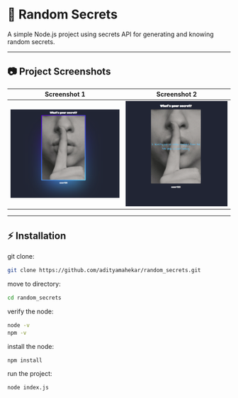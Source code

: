 # 🔑 Random Secrets

A simple Node.js project using secrets API for generating and knowing random secrets.

---

## 📷 Project Screenshots  

| Screenshot 1 | Screenshot 2 |
|--------------|--------------|
| ![Screenshot 1](rs1.png) | ![Screenshot 2](rs2.png) |

---


## ⚡ Installation  

git clone:
```bash
git clone https://github.com/adityamahekar/random_secrets.git
```

move to directory:
```bash
cd random_secrets
```

verify the node:
```bash
node -v
npm -v
```
install the node:
```bash
npm install
```

run the project:
```bash
node index.js
```
